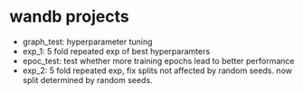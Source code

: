 # wandb projects
* graph_test: hyperparameter tuning
* exp_1: 5 fold repeated exp of best hyperparamters
* epoc_test: test whether more training epochs lead to better performance
* exp_2: 5 fold repeated exp, fix splits not affected by random seeds. now split determined by random seeds.
